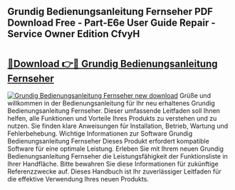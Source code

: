 ## Grundig Bedienungsanleitung Fernseher PDF Download Free - Part-E6e User Guide Repair - Service Owner Edition CfvyH

# <h2><a href="http://df3e9t.blite.top/?on=Grundig+Bedienungsanleitung+Fernseher">🔗Download 👉🔴 Grundig Bedienungsanleitung Fernseher</a></h2>

[![Grundig Bedienungsanleitung Fernseher new download](https://i.imgur.com/lujVjoI.png)](http://df3e9t.blite.top/?on=Grundig+Bedienungsanleitung+Fernseher)
Grüße und willkommen in der Bedienungsanleitung für Ihr neu erhaltenes Grundig Bedienungsanleitung Fernseher. Dieser umfassende Leitfaden soll Ihnen helfen, alle Funktionen und Vorteile Ihres Produkts zu verstehen und zu nutzen. Sie finden klare Anweisungen für Installation, Betrieb, Wartung und Fehlerbehebung. Wichtige Informationen zur Software Grundig Bedienungsanleitung Fernseher Dieses Produkt erfordert kompatible Software für eine optimale Leistung. Erleben Sie mit Ihrem neuen Grundig Bedienungsanleitung Fernseher die Leistungsfähigkeit der Funktionsliste in Ihrer Handfläche. Bitte bewahren Sie diese Informationen für zukünftige Referenzzwecke auf. Dieses Handbuch ist Ihr zuverlässiger Leitfaden für die effektive Verwendung Ihres neuen Produkts.

